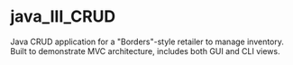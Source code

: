 # java_III_CRUD

Java CRUD application for a "Borders"-style retailer to manage inventory. Built to demonstrate MVC architecture, includes both GUI and CLI views.

